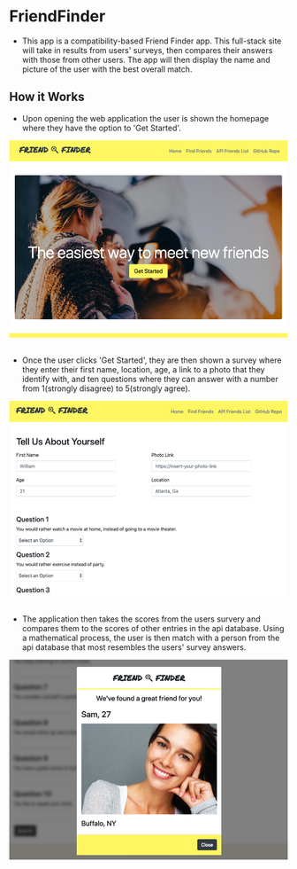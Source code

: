 # FriendFinder
* This app is a compatibility-based Friend Finder app. This full-stack site will take in results from users' surveys, then compares their answers with those from other users. The app will then display the name and picture of the user with the best overall match.

## How it Works
* Upon opening the web application the user is shown the homepage where they have the option to 'Get Started'.

![Home Page](/app/public/images/homepageSS.png)
##

* Once the user clicks 'Get Started', they are then shown a survey where they enter their first name, location, age, a link to a photo that they identify with, and ten questions where they can answer with a number from 1(strongly disagree) to 5(strongly agree).

![Survey Page](/app/public/images/surveySS.png)
##

* The application then takes the scores from the users survery and compares them to the scores of other entries in the api database. Using a mathematical process, the user is then match with a person from the api database that most resembles the users' survey answers.

![Match Modal](/app/public/images/matchSS.png)
##